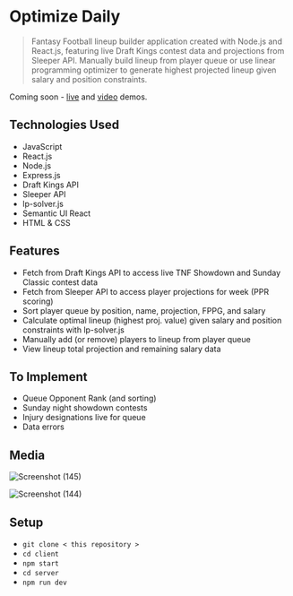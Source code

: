 # Optimize Daily
> Fantasy Football lineup builder application created with Node.js and React.js, featuring live Draft Kings contest data and projections from Sleeper API. Manually build lineup from player queue or use linear programming optimizer to generate highest projected lineup given salary and position constraints.  

Coming soon - <a href="https://optimize-daily.netlify.app/">live</a> and <a href="https://vimeo.com/882763463/ab148b0626">video</a> demos.

## Technologies Used
- JavaScript
- React.js
- Node.js
- Express.js
- Draft Kings API
- Sleeper API
- lp-solver.js
- Semantic UI React
- HTML & CSS

## Features
- Fetch from Draft Kings API to access live TNF Showdown and Sunday Classic contest data
- Fetch from Sleeper API to access player projections for week (PPR scoring)
- Sort player queue by position, name, projection, FPPG, and salary
- Calculate optimal lineup (highest proj. value) given salary and position constraints with lp-solver.js 
- Manually add (or remove) players to lineup from player queue
- View lineup total projection and remaining salary data

## To Implement
- Queue Opponent Rank (and sorting)
- Sunday night showdown contests
- Injury designations live for queue
- Data errors

## Media 
![Screenshot (145)](https://github.com/ashhhlynn/optimize-fantasy-football/assets/84604278/154e8d82-94ac-447d-aced-bd96bbd10cd5)

![Screenshot (144)](https://github.com/ashhhlynn/optimize-fantasy-football/assets/84604278/92b4de68-909a-4116-af5c-3b525fa69ace)

## Setup
- ` git clone < this repository > `
- ` cd client  `
- ` npm start `
- ` cd server `
- ` npm run dev `
